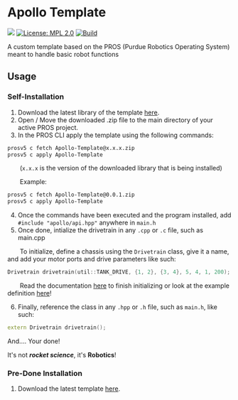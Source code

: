 # Apollo Template

![](https://img.shields.io/github/downloads/Apollo-Robotics/Apollo-Template/total.svg)
[![License: MPL 2.0](https://img.shields.io/badge/License-MPL%202.0-brightgreen.svg)](https://opensource.org/licenses/MPL-2.0)
[![Build](https://github.com/Apollo-Robotics/Apollo-Template-PROS/actions/workflows/main.yml/badge.svg)](https://github.com/Apollo-Robotics/Apollo-Template-PROS/blob/main/.github/workflows/main.yml)

A custom template based on the PROS (Purdue Robotics Operating System) meant to handle basic robot functions

## Usage

### Self-Installation

1. Download the latest library of the template [here](https://github.com/Apollo-Robotics/Apollo-Template-PROS/releases).
2. Open / Move the downloaded .zip file to the main directory of your active PROS project.
3. In the PROS CLI apply the template using the following commands:

```bash
prosv5 c fetch Apollo-Template@x.x.x.zip
prosv5 c apply Apollo-Template
```

&emsp;&emsp;(`x.x.x` is the version of the downloaded library that is being installed)

&emsp;&emsp;Example:

```bash
prosv5 c fetch Apollo-Template@0.0.1.zip
prosv5 c apply Apollo-Template
```

4. Once the commands have been executed and the program installed, add `#include "apollo/api.hpp"` anywhere in `main.h`
5. Once done, intialize the drivetrain in any `.cpp` or `.c` file, such as main.cpp

&emsp;&emsp;To initialize, define a chassis using the `Drivetrain` class, give it a name, and add your motor ports and drive parameters like such:

```c++
Drivetrain drivetrain(util::TANK_DRIVE, {1, 2}, {3, 4}, 5, 4, 1, 200);
```

&emsp;&emsp;Read the documentation [here](https://github.com/Apollo-Robotics/Apollo-Template-PROS/wiki) to finish initializing or look at the example definition [here](https://github.com/Apollo-Robotics/Apollo-Template-PROS/blob/main/src/main.cpp)!

6. Finally, reference the class in any `.hpp` or `.h` file, such as `main.h`, like such:

```c++
extern Drivetrain drivetrain();
```

And.... Your done!

It's not **_rocket science_**, it's **Robotics**!

### Pre-Done Installation

1. Download the latest template [here](https://github.com/Apollo-Robotics/Apollo-Template-PROS/releases).
